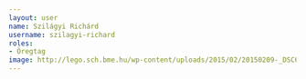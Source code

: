 ```yaml
---
layout: user
name: Szilágyi Richárd
username: szilagyi-richard
roles:
- Öregtag
image: http://lego.sch.bme.hu/wp-content/uploads/2015/02/20150209-_DSC6560-150x150.jpg
---
```

